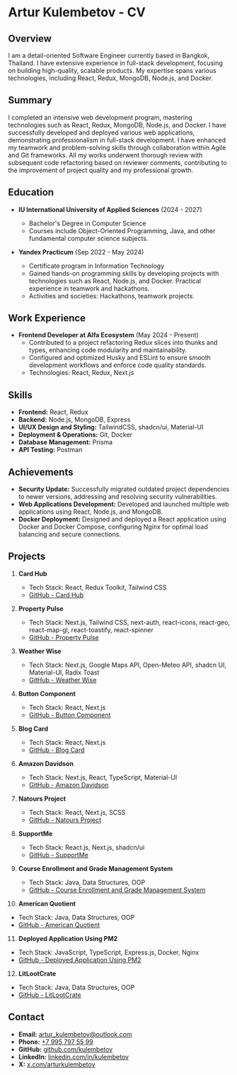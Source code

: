 # Artur Kulembetov - CV

## Overview
I am a detail-oriented Software Engineer currently based in Bangkok, Thailand. I have extensive experience in full-stack development, focusing on building high-quality, scalable products. My expertise spans various technologies, including React, Redux, MongoDB, Node.js, and Docker.

## Summary
I completed an intensive web development program, mastering technologies such as React, Redux, MongoDB, Node.js, and Docker. I have successfully developed and deployed various web applications, demonstrating professionalism in full-stack development. I have enhanced my teamwork and problem-solving skills through collaboration within Agile and Git frameworks. All my works underwent thorough review with subsequent code refactoring based on reviewer comments, contributing to the improvement of project quality and my professional growth.

## Education
- **IU International University of Applied Sciences** (2024 - 2027)
   - Bachelor's Degree in Computer Science
   - Courses include Object-Oriented Programming, Java, and other fundamental computer science subjects.

- **Yandex Practicum** (Sep 2022 - May 2024)
   - Certificate program in Information Technology
   - Gained hands-on programming skills by developing projects with technologies such as React, Node.js, and Docker. Practical experience in teamwork and hackathons.
   - Activities and societies: Hackathons, teamwork projects.

## Work Experience
- **Frontend Developer at Alfa Ecosystem** (May 2024 - Present)
   - Contributed to a project refactoring Redux slices into thunks and types, enhancing code modularity and maintainability.
   - Configured and optimized Husky and ESLint to ensure smooth development workflows and enforce code quality standards.
   - Technologies: React, Redux, Next.js

## Skills
- **Frontend:** React, Redux
- **Backend:** Node.js, MongoDB, Express
- **UI/UX Design and Styling:** TailwindCSS, shadcn/ui, Material-UI
- **Deployment & Operations:** Git, Docker
- **Database Management:** Prisma
- **API Testing:** Postman

## Achievements
- **Security Update:** Successfully migrated outdated project dependencies to newer versions, addressing and resolving security vulnerabilities.
- **Web Applications Development:** Developed and launched multiple web applications using React, Node.js, and MongoDB.
- **Docker Deployment:** Designed and deployed a React application using Docker and Docker Compose, configuring Nginx for optimal load balancing and secure connections.

## Projects
1. **Card Hub**
   - Tech Stack: React, Redux Toolkit, Tailwind CSS
   - [GitHub - Card Hub](https://github.com/kulembetov/card-hub)

2. **Property Pulse**
   - Tech Stack: Next.js, Tailwind CSS, next-auth, react-icons, react-geo, react-map-gl, react-toastify, react-spinner
   - [GitHub - Property Pulse](https://github.com/kulembetov/property-pulse)

3. **Weather Wise**
   - Tech Stack: Next.js, Google Maps API, Open-Meteo API, shadcn UI, Material-UI, Radix Toast
   - [GitHub - Weather Wise](https://github.com/kulembetov/weather-wise)

4. **Button Component**
   - Tech Stack: React, Next.js
   - [GitHub - Button Component](https://github.com/kulembetov/button-component)

5. **Blog Card**
   - Tech Stack: React, Next.js
   - [GitHub - Blog Card](https://github.com/kulembetov/blog-card)

6. **Amazon Davidson**
   - Tech Stack: Next.js, React, TypeScript, Material-UI
   - [GitHub - Amazon Davidson](https://github.com/kulembetov/amazon-davidson)

7. **Natours Project**
   - Tech Stack: React, Next.js, SCSS
   - [GitHub - Natours Project](https://github.com/kulembetov/natours-project)

8. **SupportMe**
   - Tech Stack: React.js, Next.js, shadcn/ui
   - [GitHub - SupportMe](https://github.com/kulembetov/support-me)

9. **Course Enrollment and Grade Management System**
   - Tech Stack: Java, Data Structures, OOP
   - [GitHub - Course Enrollment and Grade Management System](https://github.com/kulembetov/course-enrollment-n-grade-management-system)

10. **American Quotient**
   - Tech Stack: Java, Data Structures, OOP
   - [GitHub - American Quotient](https://github.com/kulembetov/american-quotient)

11. **Deployed Application Using PM2**
   - Tech Stack: JavaScript, TypeScript, Express.js, Docker, Nginx
   - [GitHub - Deployed Application Using PM2](https://github.com/kulembetov/web-plus-docker-and-compose)

12. **LitLootCrate**
   - Tech Stack: Java, Data Structures, OOP
   - [GitHub - LitLootCrate](https://github.com/kulembetov/litlootcrate)

## Contact
- **Email:** [artur_kulembetov@outlook.com](mailto:artur_kulembetov@outlook.com)
- **Phone:** [+7 995 797 55 99](tel:+79957975599)
- **GitHub:** [github.com/kulembetov](https://github.com/kulembetov)
- **LinkedIn:** [linkedin.com/in/kulembetov](https://www.linkedin.com/in/kulembetov/)
- **X:** [x.com/arturkulembetov](https://x.com/arturkulembetov)
